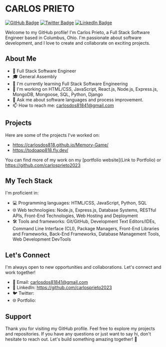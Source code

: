 # CARLOS PRIETO

[![GitHub Badge](https://img.shields.io/github/followers/carlosprieto2023label=Follow&style=social)](https://github.com/carlosprieto2023)
[![Twitter Badge](https://img.shields.io/twitter/follow/your-twitter?label=Follow&style=social)](https://twitter.com/your-twitter)
[![LinkedIn Badge](https://img.shields.io/linkedin/follow/your-linkedin?label=Connect&style=social)](https://linkedin.com/in/your-linkedin)

Welcome to my GitHub profile! I'm Carlos Prieto, a Full Stack Software Engineer based in Columbus, Ohio. I'm passionate about software development, and I love to create and collaborate on exciting projects.

## About Me

- 💼 Full Stack Software Engineer
- 🎓 General Assembly
- 🌱 I'm currently learning Full Stack Software Engineering
- 🔭 I'm working on HTML/CSS, JavaScript, React.js, Node.js, Express.js, MongoDB, Mongoose, SQL, Python, Django
- 💬 Ask me about software languages and process improvement.
- 📫 How to reach me: carlosdos81841@gmail.com

## Projects

Here are some of the projects I've worked on:

- https://carlosdos818.github.io/Memory-Game/
- https://todoapp818.fly.dev/


You can find more of my work on my [portfolio website](Link to Portfolio) or https://github.com/carlosprieto2023

## My Tech Stack

I'm proficient in:

- 💻 Programming languages: HTML/CSS, JavaScript,  Python, SQL 
- 🌐 Web technologies: Node.js, Express.js, Database Systems, RESTful APIs, Front-End Technologies, Web Hosting and Deployment
- 🛠️ Tools and frameworks: Git/GitHub, Development Text Editors/IDEs, Command Line Interface (CLI), Package Managers, Front-End Libraries and Frameworks, Back-End Frameworks, Database Management Tools, Web Development DevTools

## Let's Connect

I'm always open to new opportunities and collaborations. Let's connect and work together!

- 📧 Email: carlosdos81841@gmail.com
- 👔 LinkedIn: https://github.com/carlosprieto2023
- 🐦 Twitter: 
- 🌐 Portfolio: 

## Support

Thank you for visiting my GitHub profile. Feel free to explore my projects and repositories. If you have any questions or just want to say hi, don't hesitate to reach out. Let's build something amazing together! 🚀
